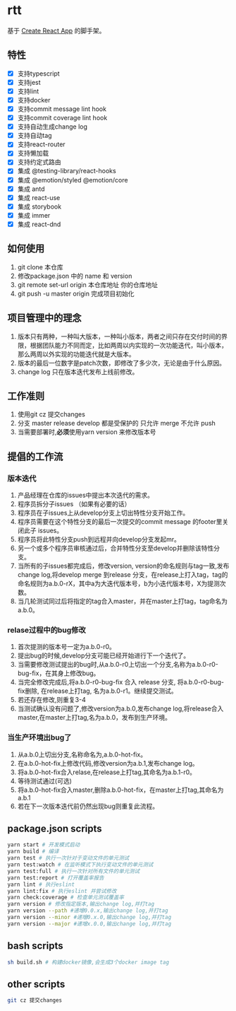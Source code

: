 # rtt

基于 [Create React App](https://github.com/facebook/create-react-app) 的脚手架。

## 特性

* [x] 支持typescript
* [x] 支持jest
* [x] 支持lint
* [x] 支持docker
* [x] 支持commit message lint hook
* [x] 支持commit coverage lint hook
* [x] 支持自动生成change log
* [x] 支持自动tag
* [x] 支持react-router
* [x] 支持懒加载
* [x] 支持约定式路由
* [x] 集成 @testing-library/react-hooks
* [x] 集成 @emotion/styled @emotion/core
* [x] 集成 antd
* [x] 集成 react-use
* [x] 集成 storybook
* [x] 集成 immer
* [x] 集成 react-dnd

## 如何使用

1. git clone 本仓库
2. 修改package.json 中的 name 和 version
3. git remote set-url origin 本仓库地址 你的仓库地址
4. git push -u master origin 完成项目初始化

## 项目管理中的理念

1. 版本只有两种，一种叫大版本，一种叫小版本，两者之间只存在交付时间的界限，根据团队能力不同而定，比如两周以内实现的一次功能迭代，叫小版本，那么两周以外实现的功能迭代就是大版本。
2. 版本的最后一位数字是patch次数，即修改了多少次，无论是由于什么原因。
3. change log 只在版本迭代发布上线前修改。

## 工作准则

1. 使用git cz 提交changes
2. 分支 master release develop 都是受保护的 只允许 merge 不允许 push
3. 当需要部署时,**必须**使用yarn version 来修改版本号

## 提倡的工作流

### 版本迭代

1. 产品经理在仓库的issues中提出本次迭代的需求。
2. 程序员拆分子issues （如果有必要的话）
3. 程序员在子issues上从develop分支上切出特性分支开始工作。
4. 程序员需要在这个特性分支的最后一次提交的commit message 的footer里关闭此子 issues。
5. 程序员将此特性分支push到远程并向develop分支发起mr。
6. 另一个或多个程序员审核通过后，合并特性分支至develop并删除该特性分支。
7. 当所有的子issues都完成后，修改version, version的命名规则与tag一致,发布change log,将develop merge 到release 分支，在release上打入tag，tag的命名规则为a.b.0-rX，其中a为大迭代版本号，b为小迭代版本号，X为提测次数。
8. 当几轮测试同过后将指定的tag合入master，并在master上打tag，tag命名为a.b.0。

### relase过程中的bug修改

1. 首次提测的版本号一定为a.b.0-r0。
2. 提出bug的时候,develop分支可能已经开始进行下一个迭代了。
3. 当需要修改测试提出的bug时,从a.b.0-r0上切出一个分支,名称为a.b.0-r0-bug-fix，在其身上修改bug。
4. 当完全修改完成后,将a.b.0-r0-bug-fix 合入 release 分支, 将a.b.0-r0-bug-fix删除, 在release上打tag, 名为a.b.0-r1。继续提交测试。
5. 若还存在修改,则重复3-4
6. 当测试确认没有问题了,修改version为a.b.0,发布change log,将release合入master,在master上打tag,名为a.b.0，发布到生产环境。

### 当生产环境出bug了

1. 从a.b.0上切出分支,名称命名为,a.b.0-hot-fix。
2. 在a.b.0-hot-fix上修改代码,修改version为a.b.1,发布change log。
3. 将a.b.0-hot-fix合入relase,在release上打tag,其命名为a.b.1-r0。
4. 等待测试通过(可选)
5. 将a.b.0-hot-fix合入master,删除a.b.0-hot-fix，在master上打tag,其命名为a.b.1
6. 若在下一次版本迭代前仍然出现bug则重复此流程。

## package.json scripts

```bash
yarn start # 开发模式启动
yarn build # 编译
yarn test # 执行一次针对于变动文件的单元测试
yarn test:watch # 在监听模式下执行变动文件的单元测试
yarn test:full # 执行一次针对所有文件的单元测试
yarn test:report # 打开覆盖率报告
yarn lint # 执行eslint
yarn lint:fix # 执行eslint 并尝试修改
yarn check:coverage # 检查单元测试覆盖率
yarn version # 修改指定版本,输出change log,并打tag
yarn version --path #递增0.0.x,输出change log,并打tag
yarn version --minor #递增0.x.0,输出change log,并打tag
yarn version --major #递增x.0.0,输出change log,并打tag
```

## bash scripts

```bash
sh build.sh # 构建docker镜像,会生成3个docker image tag
```

## other scripts

```bash
git cz 提交changes
```
